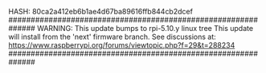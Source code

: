 HASH: 80ca2a412eb6b1ae4d67ba89616ffb844cb2dcef
##############################################################
WARNING: This update bumps to rpi-5.10.y linux tree
This update will install from the 'next' firmware branch.
See discussions at:
https://www.raspberrypi.org/forums/viewtopic.php?f=29&t=288234
##############################################################
